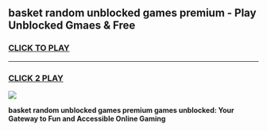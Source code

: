
## basket random unblocked games premium - Play Unblocked Gmaes & Free
<h3>
<a href="https://premium.freeplayer.one?title=basket_random_unblocked_games_premium&ref=19F">CLICK TO PLAY</a></h3>
<hr>

<h3>
<a href="https://premium.freeplayer.one?title=basket_random_unblocked_games_premium&ref=19F">CLICK 2 PLAY</a>
  
</h3>

<a href="https://premium.freeplayer.one?title=basket_random_unblocked_games_premium&ref=19F/"><img src="https://clearcache.store/games.png"></a>


**basket random unblocked games premium games unblocked: Your Gateway to Fun and Accessible Online Gaming**
